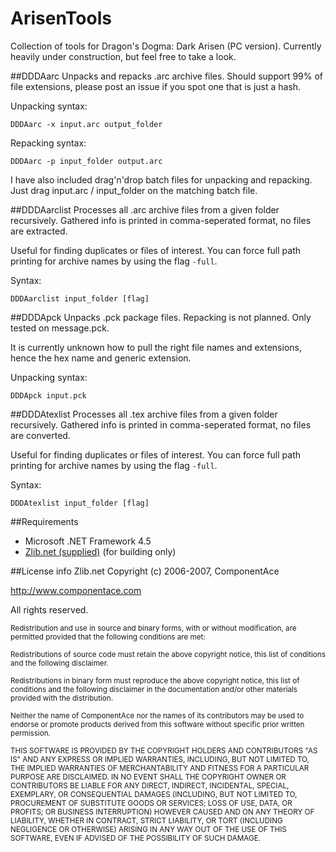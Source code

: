 # ArisenTools
Collection of tools for Dragon's Dogma: Dark Arisen (PC version). Currently heavily under construction, but feel free to take a look.

##DDDAarc
Unpacks and repacks .arc archive files. Should support 99% of file extensions, please post an issue if you spot one that is just a hash.

Unpacking syntax:
```
DDDAarc -x input.arc output_folder
```

Repacking syntax:
```
DDDAarc -p input_folder output.arc
```

I have also included drag'n'drop batch files for unpacking and repacking. Just drag input.arc / input_folder on the matching batch file.

##DDDAarclist
Processes all .arc archive files from a given folder recursively. Gathered info is printed in comma-seperated format, no files are extracted.

Useful for finding duplicates or files of interest. You can force full path printing for archive names by using the flag `-full`.

Syntax:
```
DDDAarclist input_folder [flag]
```

##DDDApck
Unpacks .pck package files. Repacking is not planned. Only tested on message.pck.

It is currently unknown how to pull the right file names and extensions, hence the hex name and generic extension.

Unpacking syntax:
```
DDDApck input.pck
```

##DDDAtexlist
Processes all .tex archive files from a given folder recursively. Gathered info is printed in comma-seperated format, no files are converted.

Useful for finding duplicates or files of interest. You can force full path printing for archive names by using the flag `-full`.

Syntax:
```
DDDAtexlist input_folder [flag]
```

##Requirements
* Microsoft .NET Framework 4.5
* [Zlib.net (supplied)](http://www.componentace.com/zlib_.NET.htm) (for building only)

##License info Zlib.net
Copyright (c) 2006-2007, ComponentAce

http://www.componentace.com

All rights reserved.

<sub>Redistribution and use in source and binary forms, with or without modification, are permitted provided that the following conditions are met:</sub>

<sub>Redistributions of source code must retain the above copyright notice, this list of conditions and the following disclaimer.</sub>

<sub>Redistributions in binary form must reproduce the above copyright notice, this list of conditions and the following disclaimer in the documentation and/or other materials provided with the distribution. </sub>

<sub>Neither the name of ComponentAce nor the names of its contributors may be used to endorse or promote products derived from this software without specific prior written permission. </sub>

<sub>THIS SOFTWARE IS PROVIDED BY THE COPYRIGHT HOLDERS AND CONTRIBUTORS "AS IS" AND ANY EXPRESS OR IMPLIED WARRANTIES, INCLUDING, BUT NOT LIMITED TO, THE IMPLIED WARRANTIES OF MERCHANTABILITY AND FITNESS FOR A PARTICULAR PURPOSE ARE DISCLAIMED. IN NO EVENT SHALL THE COPYRIGHT OWNER OR CONTRIBUTORS BE LIABLE FOR ANY DIRECT, INDIRECT, INCIDENTAL, SPECIAL, EXEMPLARY, OR CONSEQUENTIAL DAMAGES (INCLUDING, BUT NOT LIMITED TO, PROCUREMENT OF SUBSTITUTE GOODS OR SERVICES; LOSS OF USE, DATA, OR PROFITS; OR BUSINESS INTERRUPTION) HOWEVER CAUSED AND ON ANY THEORY OF LIABILITY, WHETHER IN CONTRACT, STRICT LIABILITY, OR TORT (INCLUDING NEGLIGENCE OR OTHERWISE) ARISING IN ANY WAY OUT OF THE USE OF THIS SOFTWARE, EVEN IF ADVISED OF THE POSSIBILITY OF SUCH DAMAGE.</sub>
